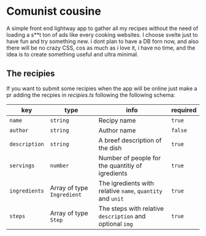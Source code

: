# Comunist cousine

A simple front end lightway app to gather all my recipes without the need of loading a s\*\*t ton of ads like every
cooking websites. I choose svelte just to have fun and try something new. i dont plan to have a DB forn now, and also there will be no crazy CSS, cos as much as i love it, i have no time, and the idea is to create something useful and ultra minimal.

## The recipies

If you want to submit some recipies when the app will be online just make a pr adding the recpies in _recipies.ts_ following the following schema:

| key           | type                       | info                                                       | required |
| ------------- | -------------------------- | ---------------------------------------------------------- | -------- |
| `name`        | `string`                   | Recipy name                                                | `true`   |
| `author`      | `string`                   | Author name                                                | `false`  |
| `description` | `string`                   | A breef description of the dish                            | `true`   |
| `servings`    | `number`                   | Number of people for the quantitiy of igredients           | `true`   |
| `ingredients` | Array of type `Ingredient` | The igredients with relative `name`, `quantity` and `unit` | `true`   |
| `steps`       | Array of type `Step`       | The steps with relative `description` and optional `img`   | `true`   |


